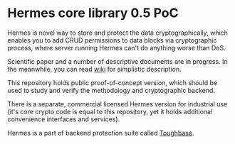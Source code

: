 # Hermes core library 0.5 PoC

Hermes is novel way to store and protect the data cryptographically, which enables you to add CRUD permissions to data blocks via cryptographic process, where server running Hermes can't do anything worse than DoS. 

Scientific paper and a number of descriptive documents are in progress. In the meanwhile, you can read [wiki](https://github.com/cossacklabs/hermes-core/wiki) for simplistic description.

This repository holds public proof-of-concept version, which should be used to study and verify the methodology and cryptographic backend. 

There is a separate, commercial licensed Hermes version for industrial use (it's core crypto code is equal to this repository, yet it holds additional convenience interfaces and services). 

Hermes is a part of backend protection suite called [Toughbase](https://www.cossacklabs.com/toughbase/).
